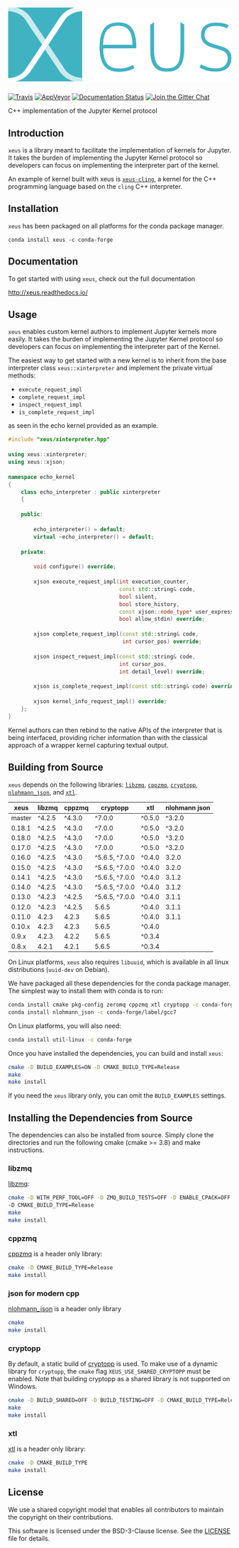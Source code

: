# ![xeus](docs/source/xeus.svg)

[![Travis](https://travis-ci.org/QuantStack/xeus.svg?branch=master)](https://travis-ci.org/QuantStack/xeus)
[![AppVeyor](https://ci.appveyor.com/api/projects/status/5alkw5iiere4mox2?svg=true)](https://ci.appveyor.com/project/QuantStack/xeus)
[![Documentation Status](http://readthedocs.org/projects/xeus/badge/?version=latest)](https://xeus.readthedocs.io/en/latest/?badge=latest)
[![Join the Gitter Chat](https://badges.gitter.im/Join%20Chat.svg)](https://gitter.im/QuantStack/Lobby?utm_source=badge&utm_medium=badge&utm_campaign=pr-badge&utm_content=badge)

C++ implementation of the Jupyter Kernel protocol

## Introduction

`xeus` is a library meant to facilitate the implementation of kernels for Jupyter. It takes the
burden of implementing the Jupyter Kernel protocol so developers can focus on implementing the
interpreter part of the kernel.

An example of kernel built with xeus is [`xeus-cling`](https://github.com/QuantStack/xeus-cling),
a kernel for the C++ programming language based on the `cling` C++ interpreter.

## Installation

`xeus` has been packaged on all platforms for the conda package manager.

```
conda install xeus -c conda-forge 
```

## Documentation

To get started with using `xeus`, check out the full documentation

http://xeus.readthedocs.io/

## Usage

`xeus` enables custom kernel authors to implement Jupyter kernels more easily. It takes the burden of implementing the Jupyter Kernel protocol so developers can focus on implementing the interpreter part of the Kernel.

The easiest way to get started with a new kernel is to inherit from the base interpreter class `xeus::xinterpreter` and implement the private virtual methods:

- `execute_request_impl`
- `complete_request_impl`
- `inspect_request_impl`
- `is_complete_request_impl`

as seen in the echo kernel provided as an example.


```cpp
#include "xeus/xinterpreter.hpp"

using xeus::xinterpreter;
using xeus::xjson;

namespace echo_kernel
{
    class echo_interpreter : public xinterpreter
    {

    public:

        echo_interpreter() = default;
        virtual ~echo_interpreter() = default;

    private:

        void configure() override;

        xjson execute_request_impl(int execution_counter,
                                   const std::string& code,
                                   bool silent,
                                   bool store_history,
                                   const xjson::node_type* user_expressions,
                                   bool allow_stdin) override;

        xjson complete_request_impl(const std::string& code,
                                    int cursor_pos) override;

        xjson inspect_request_impl(const std::string& code,
                                   int cursor_pos,
                                   int detail_level) override;

        xjson is_complete_request_impl(const std::string& code) override;

        xjson kernel_info_request_impl() override;
    };
}
```

Kernel authors can then rebind to the native APIs of the interpreter that is being interfaced, providing richer information than with the classical approach of a wrapper kernel capturing textual output.

## Building from Source

`xeus` depends on the following libraries: [`libzmq`](https://github.com/zeromq/libzmq),
[`cppzmq`](https://github.com/zeromq/cppzmq), [`cryptopp`](https://github.com/weidai11/cryptopp),
[`nlohmann_json`](https://github.com/nlohmann/json), and [`xtl`](https://github.com/QuantStack/xtl).

|  xeus  | libzmq  | cppzmq  |    cryptopp    |   xtl  | nlohmann json |
|--------|---------|---------|----------------|--------|---------------|
| master |  ^4.2.5 |  ^4.3.0 |         ^7.0.0 | ^0.5.0 |      ^3.2.0   |
| 0.18.1 |  ^4.2.5 |  ^4.3.0 |         ^7.0.0 | ^0.5.0 |      ^3.2.0   |
| 0.18.0 |  ^4.2.5 |  ^4.3.0 |         ^7.0.0 | ^0.5.0 |      ^3.2.0   |
| 0.17.0 |  ^4.2.5 |  ^4.3.0 |         ^7.0.0 | ^0.5.0 |      ^3.2.0   |
| 0.16.0 |  ^4.2.5 |  ^4.3.0 | ^5.6.5, ^7.0.0 | ^0.4.0 |       3.2.0   |
| 0.15.0 |  ^4.2.5 |  ^4.3.0 | ^5.6.5, ^7.0.0 | ^0.4.0 |       3.2.0   |
| 0.14.1 |  ^4.2.5 |  ^4.3.0 | ^5.6.5, ^7.0.0 | ^0.4.0 |       3.1.2   |
| 0.14.0 |  ^4.2.5 |  ^4.3.0 | ^5.6.5, ^7.0.0 | ^0.4.0 |       3.1.2   |
| 0.13.0 |  ^4.2.3 |  ^4.2.5 | ^5.6.5, ^7.0.0 | ^0.4.0 |       3.1.1   |
| 0.12.0 |  ^4.2.3 |  ^4.2.5 |          5.6.5 | ^0.4.0 |       3.1.1   |
| 0.11.0 |  4.2.3  |   4.2.3 |          5.6.5 | ^0.4.0 |       3.1.1   |
| 0.10.x |  4.2.3  |   4.2.3 |          5.6.5 | ^0.4.0 |               |
|  0.9.x |  4.2.3  |   4.2.2 |          5.6.5 | ^0.3.4 |               |
|  0.8.x |  4.2.1  |   4.2.1 |          5.6.5 | ^0.3.4 |               |


On Linux platforms, `xeus` also requires `libuuid`, which is available in all linux distributions (`uuid-dev` on Debian).

We have packaged all these dependencies for the conda package manager. The simplest way to install them with
conda is to run:

```bash
conda install cmake pkg-config zeromq cppzmq xtl cryptopp -c conda-forge
conda install nlohmann_json -c conda-forge/label/gcc7
```

On Linux platforms, you will also need:

```bash
conda install util-linux -c conda-forge
```

Once you have installed the dependencies, you can build and install `xeus`:

```bash
cmake -D BUILD_EXAMPLES=ON -D CMAKE_BUILD_TYPE=Release
make
make install
```

If you need the `xeus` library only, you can omit the `BUILD_EXAMPLES` settings.

## Installing the Dependencies from Source

The dependencies can also be installed from source. Simply clone the directories and run the following cmake (cmake >= 3.8)  and make instructions.

### libzmq

[libzmq](https://github.com/zeromq/libzmq):

```bash
cmake -D WITH_PERF_TOOL=OFF -D ZMQ_BUILD_TESTS=OFF -D ENABLE_CPACK=OFF
-D CMAKE_BUILD_TYPE=Release
make
make install
```

### cppzmq

[cppzmq](https://github.com/zeromq/cppzmq) is a header only library:

```bash
cmake -D CMAKE_BUILD_TYPE=Release
make install
```

### json for modern cpp

[nlohmann_json](https://github.com/nlohmann/json) is a header only library

```bash
cmake
make install
```

### cryptopp

By default, a static build of [cryptopp](https://github.com/weidai11/cryptopp) is used. To make use of a dynamic library for `cryptopp`, the `cmake` flag `XEUS_USE_SHARED_CRYPTOPP` must be enabled. Note that building cryptopp as a shared library is not supported on Windows.

```bash
cmake -D BUILD_SHARED=OFF -D BUILD_TESTING=OFF -D CMAKE_BUILD_TYPE=Release
make
make install
```

### xtl

[xtl](https://github.com/QuantStack/xtl) is a header only library:

```bash
cmake -D CMAKE_BUILD_TYPE
make install
```

## License

We use a shared copyright model that enables all contributors to maintain the
copyright on their contributions.

This software is licensed under the BSD-3-Clause license. See the [LICENSE](LICENSE) file for details.
